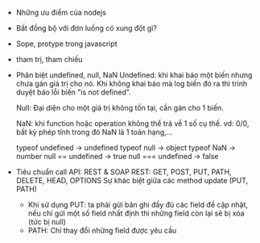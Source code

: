 - Những ưu điểm của nodejs
- Bất đồng bộ với đơn luồng có xung đột gì?
- Sope, protype trong javascript
- tham trị, tham chiếu
- Phân biệt undefined, null, NaN
	Undefined: khi khai báo một biến nhưng chưa gán giá trị cho nó. Khi không khai báo mà log biến đó ra thì trình duyệt báo lỗi biến "is not defined".
	
	Null: Đại diện cho một giá trị không tồn tại, cần gán cho 1 biến.

	NaN: khi function hoặc operation không thể trả về 1 số cụ thể. vd: 0/0, bất kỳ phép tính trong đó NaN là 1 toán hạng,...
	
	typeof undefined -> undefined
	typeof null -> object
	typeof NaN -> number
	null == undefined -> true
	null === undefined -> false

- Tiêu chuẩn call API: REST & SOAP
	REST: GET, POST, PUT, PATH, DELETE, HEAD, OPTIONS
	Sự khác biệt giữa các method update (PUT, PATH)
	- Khi sử dụng PUT: ta phải gửi bản ghi đầy đủ các field để cập nhật, nếu chỉ gửi một số field nhất định thì những field còn lại sẽ bị xóa (tức bị null)
	- PATH: Chỉ thay đổi những field được yêu cầu
